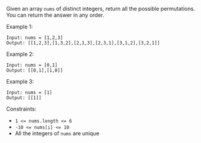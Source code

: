 Given an array `nums` of distinct integers, return all the possible permutations. You can return the answer in any
order.

Example 1:

```
Input: nums = [1,2,3]
Output: [[1,2,3],[1,3,2],[2,1,3],[2,3,1],[3,1,2],[3,2,1]]
```

Example 2:

```
Input: nums = [0,1]
Output: [[0,1],[1,0]]
```

Example 3:

```
Input: nums = [1]
Output: [[1]]
```

Constraints:

* `1 <= nums.length <= 6`
* `-10 <= nums[i] <= 10`
* All the integers of `nums` are unique
